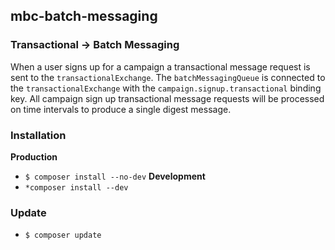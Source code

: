 ## mbc-batch-messaging

### Transactional -> Batch Messaging

When a user signs up for a campaign a transactional message request is sent to the `transactionalExchange`. The `batchMessagingQueue` is connected to the `transactionalExchange` with the `campaign.signup.transactional` binding key. All campaign sign up transactional message requests will be processed on time intervals to produce a single digest message.

### Installation

**Production**
- `$ composer install --no-dev`
**Development**
- `*composer install --dev`

### Update

- `$ composer update`